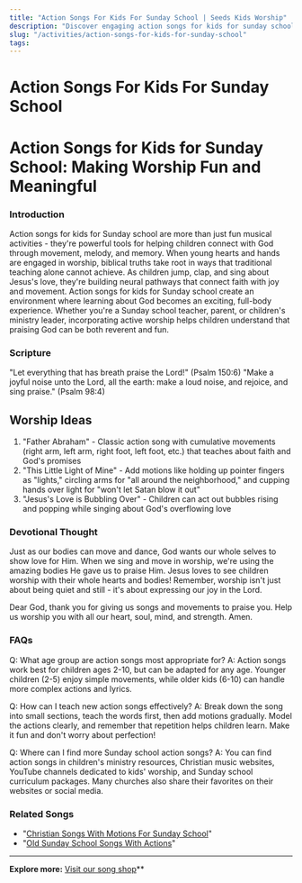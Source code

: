 ```yaml
---
title: "Action Songs For Kids For Sunday School | Seeds Kids Worship"
description: "Discover engaging action songs for kids for sunday school with easy motions and biblical lessons. Perfect for children's worship, Sunday school, and family devotions."
slug: "/activities/action-songs-for-kids-for-sunday-school"
tags:
---
```


# Action Songs For Kids For Sunday School

# Action Songs for Kids for Sunday School: Making Worship Fun and Meaningful

### Introduction
Action songs for kids for Sunday school are more than just fun musical activities - they're powerful tools for helping children connect with God through movement, melody, and memory. When young hearts and hands are engaged in worship, biblical truths take root in ways that traditional teaching alone cannot achieve. As children jump, clap, and sing about Jesus's love, they're building neural pathways that connect faith with joy and movement. Action songs for kids for Sunday school create an environment where learning about God becomes an exciting, full-body experience. Whether you're a Sunday school teacher, parent, or children's ministry leader, incorporating active worship helps children understand that praising God can be both reverent and fun.

### Scripture
"Let everything that has breath praise the Lord!" (Psalm 150:6)
"Make a joyful noise unto the Lord, all the earth: make a loud noise, and rejoice, and sing praise." (Psalm 98:4)

## Worship Ideas
1. "Father Abraham" - Classic action song with cumulative movements (right arm, left arm, right foot, left foot, etc.) that teaches about faith and God's promises
2. "This Little Light of Mine" - Add motions like holding up pointer fingers as "lights," circling arms for "all around the neighborhood," and cupping hands over light for "won't let Satan blow it out"
3. "Jesus's Love is Bubbling Over" - Children can act out bubbles rising and popping while singing about God's overflowing love

### Devotional Thought
Just as our bodies can move and dance, God wants our whole selves to show love for Him. When we sing and move in worship, we're using the amazing bodies He gave us to praise Him. Jesus loves to see children worship with their whole hearts and bodies! Remember, worship isn't just about being quiet and still - it's about expressing our joy in the Lord.

Dear God, thank you for giving us songs and movements to praise you. Help us worship you with all our heart, soul, mind, and strength. Amen.

### FAQs
Q: What age group are action songs most appropriate for?
A: Action songs work best for children ages 2-10, but can be adapted for any age. Younger children (2-5) enjoy simple movements, while older kids (6-10) can handle more complex actions and lyrics.

Q: How can I teach new action songs effectively?
A: Break down the song into small sections, teach the words first, then add motions gradually. Model the actions clearly, and remember that repetition helps children learn. Make it fun and don't worry about perfection!

Q: Where can I find more Sunday school action songs?
A: You can find action songs in children's ministry resources, Christian music websites, YouTube channels dedicated to kids' worship, and Sunday school curriculum packages. Many churches also share their favorites on their websites or social media.

### Related Songs

- "[Christian Songs With Motions For Sunday School](/activities/christian-songs-with-motions-for-sunday-school/)"
- "[Old Sunday School Songs With Actions](/activities/old-sunday-school-songs-with-actions/)"

---

**Explore more:** [Visit our song shop](https://seedskidsworship.com/shop)**

<!-- Schema Markup -->
<script type="application/ld+json">
{
  "@context": "https://schema.org",
  "@type": "MusicRecording",
  "name": "Action Songs For Kids For Sunday School",
  "byArtist": {
    "@type": "MusicGroup",
    "name": "Seeds Kids Worship"
  },
  "isFamilyFriendly": true,
  "url": "https://seedskidsworship.com/activities/action-songs-for-kids-for-sunday-school/"
}
</script>